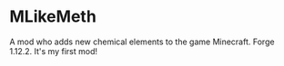 # MLikeMeth
A mod who adds new chemical elements to the game Minecraft. Forge 1.12.2.
It's my first mod!

